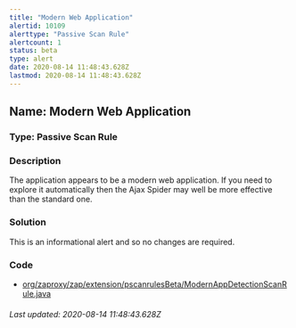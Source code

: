 ```yaml
---
title: "Modern Web Application"
alertid: 10109
alerttype: "Passive Scan Rule"
alertcount: 1
status: beta
type: alert
date: 2020-08-14 11:48:43.628Z
lastmod: 2020-08-14 11:48:43.628Z
---
```

## Name: Modern Web Application

### Type: Passive Scan Rule


### Description

The application appears to be a modern web application. If you need to explore it automatically then the Ajax Spider may well be more effective than the standard one.

### Solution

This is an informational alert and so no changes are required.

### Code

 * [org/zaproxy/zap/extension/pscanrulesBeta/ModernAppDetectionScanRule.java](https://github.com/zaproxy/zap-extensions/blob/master/addOns/pscanrulesBeta/src/main/java/org/zaproxy/zap/extension/pscanrulesBeta/ModernAppDetectionScanRule.java)

###### Last updated: 2020-08-14 11:48:43.628Z
